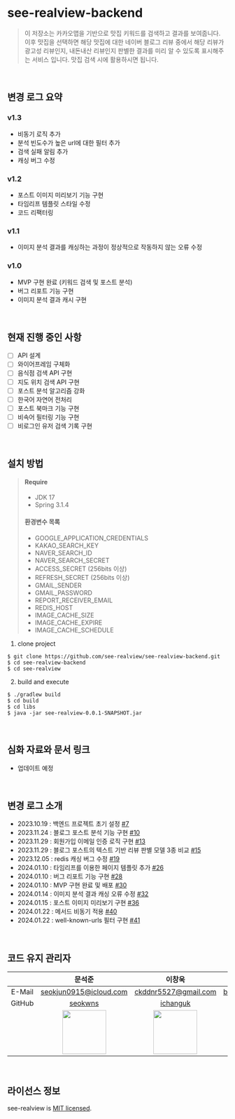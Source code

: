 # see-realview-backend

> 이 저장소는 카카오맵을 기반으로 맛집 키워드를 검색하고 결과를 보여줍니다. 이후 맛집을 선택하면 해당 맛집에 대한 네이버 블로그 리뷰 중에서 해당 리뷰가 광고성 리뷰인지, 내돈내산 리뷰인지 판별한 결과를 미리 알 수 있도록 표시해주는 서비스 입니다. 맛집 검색 시에 활용하시면 됩니다.

</br>

## 변경 로그 요약
### v1.3
- 비동기 로직 추가
- 분석 빈도수가 높은 url에 대한 필터 추가
- 검색 실패 알림 추가
- 캐싱 버그 수정

### v1.2
- 포스트 이미지 미리보기 기능 구현
- 타임리프 템플릿 스타일 수정
- 코드 리팩터링

### v1.1
- 이미지 분석 결과를 캐싱하는 과정이 정상적으로 작동하지 않는 오류 수정

### v1.0
- MVP 구현 완료 (키워드 검색 및 포스트 분석)
- 버그 리포트 기능 구현
- 이미지 분석 결과 캐시 구현

</br>

## 현재 진행 중인 사항
- [ ] API 설계
- [ ] 와이어프레임 구체화
- [ ] 음식점 검색 API 구현
- [ ] 지도 위치 검색 API 구현
- [ ] 포스트 분석 알고리즘 강화
- [ ] 한국어 자연어 전처리
- [ ] 포스트 북마크 기능 구현
- [ ] 비속어 필터링 기능 구현
- [ ] 비로그인 유저 검색 기록 구현

</br>

## 설치 방법
> #### Require
> - JDK 17
> - Spring 3.1.4
> #### 환경변수 목록
> - GOOGLE_APPLICATION_CREDENTIALS
> - KAKAO_SEARCH_KEY
> - NAVER_SEARCH_ID
> - NAVER_SEARCH_SECRET
> - ACCESS_SECRET (256bits 이상)
> - REFRESH_SECRET (256bits 이상)
> - GMAIL_SENDER
> - GMAIL_PASSWORD
> - REPORT_RECEIVER_EMAIL
> - REDIS_HOST
> - IMAGE_CACHE_SIZE
> - IMAGE_CACHE_EXPIRE
> - IMAGE_CACHE_SCHEDULE

1. clone project
```
$ git clone https://github.com/see-realview/see-realview-backend.git
$ cd see-realview-backend
$ cd see-realview
```

2. build and execute
```
$ ./gradlew build
$ cd build
$ cd libs
$ java -jar see-realview-0.0.1-SNAPSHOT.jar
```

</br>

## 심화 자료와 문서 링크
- 업데이트 예정

</br>

## 변경 로그 소개
- 2023.10.19 : 백엔드 프로젝트 초기 설정 [#7](https://github.com/see-realview/see-realview-backend/issues/7)
- 2023.11.24 : 블로그 포스트 분석 기능 구현 [#10](https://github.com/see-realview/see-realview-backend/issues/10)
- 2023.11.29 : 회원가입 이메일 인증 로직 구현 [#13](https://github.com/see-realview/see-realview-backend/issues/13)
- 2023.11.29 : 블로그 포스트의 텍스트 기반 리뷰 판별 모델 3종 비교 [#15](https://github.com/see-realview/see-realview-backend/issues/15)
- 2023.12.05 : redis 캐싱 버그 수정 [#19](https://github.com/see-realview/see-realview-backend/issues/19)
- 2024.01.10 : 타임리프를 이용한 페이지 템플릿 추가 [#26](https://github.com/see-realview/see-realview-backend/issues/26)
- 2024.01.10 : 버그 리포트 기능 구현 [#28](https://github.com/see-realview/see-realview-backend/issues/28)
- 2024.01.10 : MVP 구현 완료 및 배포 [#30](https://github.com/see-realview/see-realview-backend/issues/30)
- 2024.01.14 : 이미지 분석 결과 캐싱 오류 수정 [#32](https://github.com/see-realview/see-realview-backend/issues/32)
- 2024.01.15 : 포스트 이미지 미리보기 구현 [#36](https://github.com/see-realview/see-realview-backend/pull/36)
- 2024.01.22 : 메서드 비동기 적용 [#40](https://github.com/see-realview/see-realview-backend/issues/40)
- 2024.01.22 : well-known-urls 필터 구현 [#41](https://github.com/see-realview/see-realview-backend/issues/41)

</br>

## 코드 유지 관리자
|      | **문석준**                 | **이창욱**                  | **이현빈**                    | **진예규**                       |
|:----:|:--------------------------:|:---------------------------:|:-----------------------------:|:--------------------------------:|
|E-Mail| seokjun0915@icloud.com     | ckddnr5527@gmail.com        | blackhblee@gmail.com          | jyg3485@naver.com                |
|GitHub| [seokwns](https://github.com/seokwns) | [ichanguk](https://github.com/ichanguk) | [blackhblee](https://github.com/blackhblee) | [teriyakki-jin](https://github.com/teriyakki-jin) |
|      | <img src="https://github.com/seokwns.png" width=100px> | <img src="https://github.com/ichanguk.png" width=100px> | <img src="https://github.com/blackhblee.png" width=100px> | <img src="https://github.com/teriyakki-jin.png" width=100px> |

</br>

## 라이선스 정보
see-realview is [MIT licensed](https://github.com/see-realview/see-realview-backend/blob/main/LICENSE).
